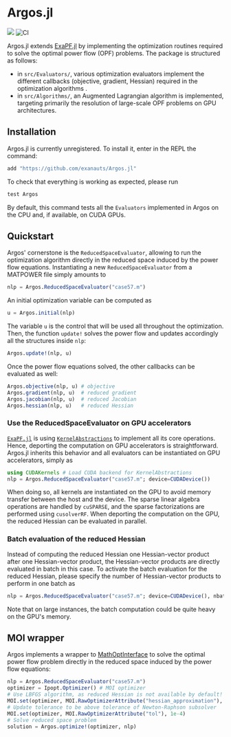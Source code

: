 # Argos.jl

[![][docs-latest-img]][docs-latest-url] ![CI](https://github.com/exanauts/Argos.jl/workflows/Run%20tests/badge.svg?branch=master)

[docs-latest-img]: https://img.shields.io/badge/docs-latest-blue.svg
[docs-latest-url]: https://exanauts.github.io/Argos/

Argos.jl extends [ExaPF.jl](https://github.com/exanauts/ExaPF.jl) by implementing
the optimization routines required to solve the optimal power flow (OPF) problems.
The package is structured as follows:
- in `src/Evaluators/`, various optimization evaluators implement the different callbacks (objective, gradient, Hessian)
  required in the optimization algorithms .
- in `src/Algorithms/`, an Augmented Lagrangian algorithm is implemented, targeting
  primarily the resolution of large-scale OPF problems on GPU architectures.

## Installation

Argos.jl is currently unregistered. To install it, enter in the REPL the command:
```julia
add "https://github.com/exanauts/Argos.jl"
```

To check that everything is working as expected, please run
```julia
test Argos
```

By default, this command tests all the `Evaluators` implemented in Argos
on the CPU and, if available, on CUDA GPUs.

## Quickstart

Argos' cornerstone is the `ReducedSpaceEvaluator`, allowing to run
the optimization algorithm directly in the reduced space induced by
the power flow equations. Instantiating a new `ReducedSpaceEvaluator`
from a MATPOWER file simply amounts to
```julia
nlp = Argos.ReducedSpaceEvaluator("case57.m")
```

An initial optimization variable can be computed as
```julia
u = Argos.initial(nlp)
```
The variable `u` is the control that will be used all throughout the
optimization. Then, the function `update!` solves the power flow and updates accordingly all the structures
inside `nlp`:
```julia
Argos.update!(nlp, u)
```
Once the power flow equations solved, the other callbacks can be evaluated
as well:
```julia
Argos.objective(nlp, u) # objective
Argos.gradient(nlp, u)  # reduced gradient
Argos.jacobian(nlp, u)  # reduced Jacobian
Argos.hessian(nlp, u)   # reduced Hessian
```

### Use the ReducedSpaceEvaluator on GPU accelerators
[`ExaPF.jl`](https://github.com/exanauts/ExaPF-Opt.jl) is
using [`KernelAbstractions`](https://github.com/JuliaGPU/KernelAbstractions.jl)
to implement all its core operations. Hence, deporting the computation
on GPU accelerators is straightforward. Argos.jl inherits this behavior and
all evaluators can be instantiated on GPU accelerators, simply as
```julia
using CUDAKernels # Load CUDA backend for KernelAbstractions
nlp = Argos.ReducedSpaceEvaluator("case57.m"; device=CUDADevice())
```
When doing so, all kernels are instantiated on the GPU to avoid
memory transfer between the host and the device. The sparse linear
algebra operations are handled by `cuSPARSE`, and the sparse factorizations
are performed using `cusolverRF`. When deporting the computation on the
GPU, the reduced Hessian can be evaluated in parallel.


### Batch evaluation of the reduced Hessian
Instead of computing the reduced Hessian one Hessian-vector product after one Hessian-vector product,
the Hessian-vector products are directly evaluated in batch in this case.
To activate the batch evaluation for the reduced Hessian, please specify
the number of Hessian-vector products to perform in one batch as
```julia
nlp = Argos.ReducedSpaceEvaluator("case57.m"; device=CUDADevice(), nbatch_hessian=8)
```
Note that on large instances, the batch computation could be quite heavy on the
GPU's memory.


## MOI wrapper

Argos implements a wrapper to [MathOptInterface](https://github.com/jump-dev/MathOptInterface.jl)
to solve the optimal power flow problem directly in the reduced space
induced by the power flow equations:

```julia
nlp = Argos.ReducedSpaceEvaluator("case57.m")
optimizer = Ipopt.Optimizer() # MOI optimizer
# Use LBFGS algorithm, as reduced Hessian is not available by default!
MOI.set(optimizer, MOI.RawOptimizerAttribute("hessian_approximation"), "limited-memory")
# Update tolerance to be above tolerance of Newton-Raphson subsolver
MOI.set(optimizer, MOI.RawOptimizerAttribute("tol"), 1e-4)
# Solve reduced space problem
solution = Argos.optimize!(optimizer, nlp)
```

